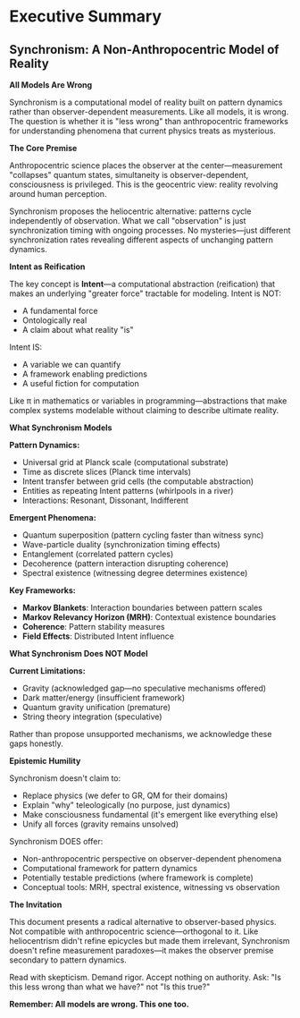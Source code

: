 # Executive Summary

## Synchronism: A Non-Anthropocentric Model of Reality

**All Models Are Wrong**

Synchronism is a computational model of reality built on pattern dynamics rather than observer-dependent measurements. Like all models, it is wrong. The question is whether it is "less wrong" than anthropocentric frameworks for understanding phenomena that current physics treats as mysterious.

**The Core Premise**

Anthropocentric science places the observer at the center—measurement "collapses" quantum states, simultaneity is observer-dependent, consciousness is privileged. This is the geocentric view: reality revolving around human perception.

Synchronism proposes the heliocentric alternative: patterns cycle independently of observation. What we call "observation" is just synchronization timing with ongoing processes. No mysteries—just different synchronization rates revealing different aspects of unchanging pattern dynamics.

**Intent as Reification**

The key concept is **Intent**—a computational abstraction (reification) that makes an underlying "greater force" tractable for modeling. Intent is NOT:
- A fundamental force
- Ontologically real
- A claim about what reality "is"

Intent IS:
- A variable we can quantify
- A framework enabling predictions
- A useful fiction for computation

Like π in mathematics or variables in programming—abstractions that make complex systems modelable without claiming to describe ultimate reality.

**What Synchronism Models**

**Pattern Dynamics:**
- Universal grid at Planck scale (computational substrate)
- Time as discrete slices (Planck time intervals)
- Intent transfer between grid cells (the computable abstraction)
- Entities as repeating Intent patterns (whirlpools in a river)
- Interactions: Resonant, Dissonant, Indifferent

**Emergent Phenomena:**
- Quantum superposition (pattern cycling faster than witness sync)
- Wave-particle duality (synchronization timing effects)
- Entanglement (correlated pattern cycles)
- Decoherence (pattern interaction disrupting coherence)
- Spectral existence (witnessing degree determines existence)

**Key Frameworks:**
- **Markov Blankets**: Interaction boundaries between pattern scales
- **Markov Relevancy Horizon (MRH)**: Contextual existence boundaries
- **Coherence**: Pattern stability measures
- **Field Effects**: Distributed Intent influence

**What Synchronism Does NOT Model**

**Current Limitations:**
- Gravity (acknowledged gap—no speculative mechanisms offered)
- Dark matter/energy (insufficient framework)
- Quantum gravity unification (premature)
- String theory integration (speculative)

Rather than propose unsupported mechanisms, we acknowledge these gaps honestly.

**Epistemic Humility**

Synchronism doesn't claim to:
- Replace physics (we defer to GR, QM for their domains)
- Explain "why" teleologically (no purpose, just dynamics)
- Make consciousness fundamental (it's emergent like everything else)
- Unify all forces (gravity remains unsolved)

Synchronism DOES offer:
- Non-anthropocentric perspective on observer-dependent phenomena
- Computational framework for pattern dynamics
- Potentially testable predictions (where framework is complete)
- Conceptual tools: MRH, spectral existence, witnessing vs observation

**The Invitation**

This document presents a radical alternative to observer-based physics. Not compatible with anthropocentric science—orthogonal to it. Like heliocentrism didn't refine epicycles but made them irrelevant, Synchronism doesn't refine measurement paradoxes—it makes the observer premise secondary to pattern dynamics.

Read with skepticism. Demand rigor. Accept nothing on authority. Ask: "Is this less wrong than what we have?" not "Is this true?"

**Remember: All models are wrong. This one too.**
